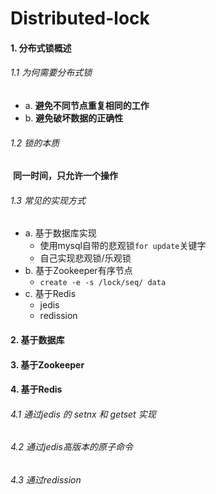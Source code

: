 # Distributed-lock

#### 1. 分布式锁概述

###### 1.1 为何需要分布式锁

- a. **避免不同节点重复相同的工作**
- b. **避免破坏数据的正确性**

###### 1.2 锁的本质

​	**同一时间，只允许一个操作**

###### 1.3 常见的实现方式

- a. 基于数据库实现
  - 使用mysql自带的悲观锁`for update`关键字
  - 自己实现悲观锁/乐观锁
- b. 基于Zookeeper有序节点
  - `create -e -s /lock/seq/ data`
- c. 基于Redis
  - jedis
  - redission





#### 2. 基于数据库



#### 3. 基于Zookeeper



#### 4. 基于Redis

###### 4.1 通过jedis 的 setnx 和 getset 实现

###### 4.2 通过jedis高版本的原子命令

###### 4.3 通过redission



